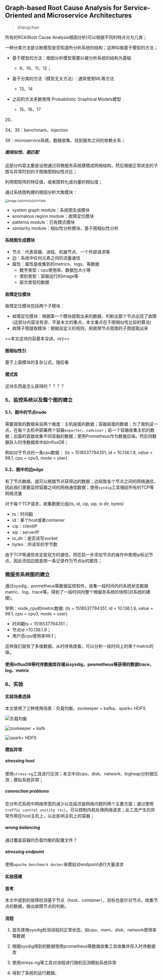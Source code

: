 ## Graph-based Root Cause Analysis for Service-Oriented and Microservice Architectures

> shangchao

所有的RCA(Root Cause Analysis根因分析)可以根据不同的特点分为几类；

一种分类方法是诊断模型是否知道所分析系统的结构；这种叫做基于模型的方法；

- 基于模型的方法：根因分析模型需要以被分析系统的结构为基础
  - 9、10、11、12；

- 基于分类的方法（模型无关方法）：通常使用ML等方法
  - 13、14
- 之前的方法多数使用 Probabilistic Graphical Models模型
  - 15、16、17

20、

34、35：benchmark、injection

39：microservice系统，数据收集、找到服务之间的依赖关系；

##### 图相似性、图匹配

这部分内容主要是设想通过将微服务系统建模成网络结构，然后根据正常状态的子图与异常时刻的子图做图相似性对比；

利用图矩阵的特征值，或者图转化成向量的相似度；



通过系统图构建的根因分析大致模块：

<img src="../image/image-20211010232707399.png" alt="image-20211010232707399" style="zoom: 67%;" />

- system graph module：系统图生成模块
- anomalous region module：故障定位模块
- patterns module：已有模式模块
- similarity module：相似性分析模块，基于图相似性分析

#### 系统图生成模块

- 节点：代表容器、进程、机器节点、一个外部请求等
- 边：系统中任何元素之间的流量通信
- 属性：属性是收集到的metrics、logs、等数据
  - 数字类型：cpu使用率、数据包大小等
  - 类别类型：容器运行的image等
  - 层次类型的数据

#### 故障定位模块

故障定位模块包括两个子模块：

- 故障定位模块：根据第一个模块提取出来的数据，判断出那个节点出现了故障(这部分内容没有讲，不是本文的重点，本文重点在于图相似性比较的算法)
- 故障子图提取模块：根据自定义的规则，把故障节点周围的子图提取出来

==本文这块内容基本没讲，orz==

#### 图相似性引

基于上面模块的复杂公式，随后看

#### 模式库

这块东西是怎么获得的？？？？



### 5、监控系统以及整个图的建立

#### 5.1、图中的节点node

需要提取的数据来自两个维度：主机层面的数据；容器层面的数据；为了做到这一点，在每个主机中部署两个容器`exporter`、`cadvisor`；前一个容器收集主机的数据；后面的容器收集不同容器的数据；使用Prometheus作为数据后端，然后将数据存入时序数据库中如influxDB；

例如对于节点的一条cpu数据： (ts = 1518537794351, id = 10.136.1.9, value = 98.1, cpu = cpu3, mode = user)

#### 5.2、图中的边edge

有了节点数据，就可以根据节点获得边的数据；边局势各个节点之间的网络通信，因此我们需要监控容器之间的网络通信数据；使用`sysdig`工具捕捉所有的TCP等网络流量

对于每个TCP请求，收集数据元组(ts, id, cip, sip, io dir, bytes)

- ts：时间戳
- id：某个host或者container
- cip：clientIP
- sip：serverIP
- io_dir：是否读写socket
- bytes：所读写的字节数

由于TCP等通信肯定是双方的通信，而在前一步添加节点的操作中使用ip标记节点，因此添加边就是把一条记录作为节点ip的属性；



### 微服务系统图的建立

通过sysdig、prometheus等数据监控软件，收集一段时间内的系统状态数据matric、log、trace等。得到了一段时间内整个微服务系统的快照(对系统的建模)。

举例：node_cpu的metric数据: (ts = 1518537794351, id = 10.136.1.9, value = 98.1, cpu = cpu3, mode = user)

- 时间戳ts = 1518537794351；
- 节点id =10.136.1.9；
- 用户态cpu使用率98.1；

这样我们就有了多维数据。从时序角度看，可以分析一段时间上的某个metric的值。

#### 使用influxDB等时序数据库存储从sysdig、peometheus等获得的数据trace、log、metric

### 6、实验

#### 实验场景选择

本文使用了三种使用场景：负载均衡、zookeeper + kafka、spark+ HDFS

![负载均衡](../image/image-20211013155612768.png)

![zookeeper + kafk](../image/image-20211013155621058.png)

![spark+ HDFS](../image/image-20211013155628584.png)

#### 模拟异常

##### stressing host

使用`stress-ng`工具进行压测；本文中对cpu、disk、network、bigheap分别做压测；模拟系统异常；

##### connection problems

在分布式系统中网络带宽的减少以及延迟是网络问题的两个主要方面；通过使用`traffic control unitity (tc)`，可以控制内核处理网络请求；此工具产生的异常作用在host主机上，以此影响主机上的容器；

##### wrong balancing

通过覆盖容器的负载均衡的配置文件？

##### stressing endpoint

使用`apache benchmark docker`来模拟对endpoint进行大量请求

#### 实验搭建

#### 思考

本文中提到的故障检测基于节点（host、container），目标也是针对节点，收集节点的数据，做出故障节点的判断。

#### 流程

1. 首先使用sysdig检测进程的正常状态、如cpu、mem、disk、network使用率等数据

2. 根据sysdig得到的数据使用prometheus等数据收集工具收集并存入时序数据库

3. 使用stress-ng等工具对进程进行随机压测模拟系统异常

4. 得到了系统的运行数据。

   